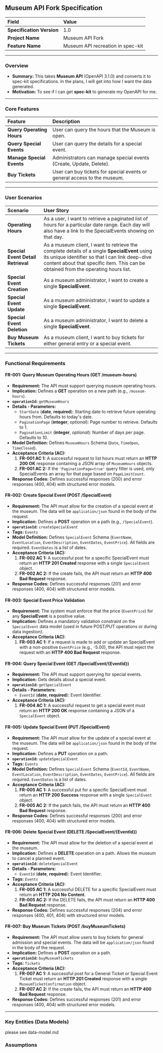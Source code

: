 ## Museum API Fork Specification

| Field | Value |
| :--- | :--- |
| **Specification Version** | 1.0 |
| **Project Name** | Museum API Fork |
| **Feature Name** | Museum API recreation in spec-kit |

-----

### Overview

  * **Summary:** This takes **Museum API** (OpenAPI 3.1.0) and converts it to spec-kit specifications. In the plans, I will get into how I want the data generated.
  * **Motivation:** To see if I can get **spec-kit** to generate my OpenAPI for me.

-----

### Core Features

| Feature | Description |
| :--- | :--- |
| **Query Operating Hours** | User can query the hours that the Museum is open. |
| **Query Special Events** | User can query the details for a special event. |
| **Manage Special Events** | Administrators can manage special events (Create, Update, Delete). |
| **Buy Tickets** | User can buy tickets for special events or general access to the museum. |

-----

### User Scenarios

| Scenario | User Story |
| :--- | :--- |
| **Operating Hours** | As a user, I want to retrieve a paginated list of hours for a particular date range. Each day will also have a link to the SpecialEvents showing on that day. |
| **Special Event Detail Retrieval** | As a museum client, I want to retrieve the complete details of a single **SpecialEvent** using its unique identifier so that I can link deep-dive content about that specific item. This can be obtained from the operating hours list. |
| **Special Event Creation** | As a museum administrator, I want to create a single **SpecialEvent**. |
| **Special Event Update** | As a museum administrator, I want to update a single **SpecialEvent**. |
| **Special Event Deletion** | As a museum administrator, I want to delete a single **SpecialEvent**. |
| **Buy Museum Tickets** | As a museum client, I want to buy tickets for either general entry or a special event. |

-----

### Functional Requirements

#### FR-001: Query Museum Operating Hours (GET /museum-hours)

  * **Requirement:** The API must support querying museum operating hours.
  * **Implication:** Defines a **GET** operation on a new path (e.g., `/museum-hours`).
  * **`operationId`:** `getMuseumHours`
  * **Details - Parameters:**
      * `StartDate` (**date**, **required**): Starting date to retrieve future operating hours from. Defaults to today's date.
      * `PaginationPage` (**integer**, *optional*): Page number to retrieve. Defaults to 1.
      * `PaginationLimit` (**integer**, *optional*): Number of days per page. Defaults to 10.
  * **Model Definition:** Defines `MuseumHours` Schema (`Date`, `TimeOpen`, `TimeClosed`).
  * **Acceptance Criteria (AC):**
    1.  **FR-001 AC 1:** A successful request to list hours must return an **HTTP 200 OK** response containing a JSON array of `MuseumHours` objects.
    2.  **FR-001 AC 2:** If the `'PaginationPage=true'` query filter is used, only SpecialEvents an array for that page based on `PageLimitCount`.
  * **Response Codes:** Defines successful responses (200) and error responses (400, 404) with structured error models.

#### FR-002: Create Special Event (POST /SpecialEvent)

  * **Requirement:** The API must allow for the creation of a special event at the museum. The data will be `application/json` found in the body of the request.
  * **Implication:** Defines a **POST** operation on a path (e.g., `/SpecialEvent`).
  * **`operationId`:** `createSpecialEvent`
  * **Tags:** `Events`
  * **Model Definition:** Defines `SpecialEvent` Schema (`EventName`, `EventLocation`, `EventDescription`, `EventDates`, `EventPrice`). All fields are required. `EventDates` is a list of dates.
  * **Acceptance Criteria (AC):**
    1.  **FR-002 AC 1:** A successful post for a specific SpecialEvent must return an **HTTP 201 Created** response with a single `SpecialEvent` object.
    2.  **FR-002 AC 2:** If the create fails, the API must return an **HTTP 400 Bad Request** response.
  * **Response Codes:** Defines successful responses (201) and error responses (400, 404) with structured error models.

#### FR-003: Special Event Price Validation

  * **Requirement:** The system must enforce that the price (`EventPrice`) for any **SpecialEvent** is a positive value.
  * **Implication:** Defines a mandatory validation constraint on the `SpecialEvent` data model (used in future POST/PUT operations or during data ingestion).
  * **Acceptance Criteria (AC):**
    1.  **FR-003 AC 1:** If a request is made to add or update an SpecialEvent with a non-positive `EventPrice` (e.g., -5.00), the API must reject the request with an **HTTP 400 Bad Request** response.

#### FR-004: Query Special Event (GET /SpecialEvent/{EventId})

  * **Requirement:** The API must support querying for special events.
  * **Implication:** Gets details about a special event.
  * **`operationId`:** `getSpecialEvent`
  * **Details - Parameters:**
      * `EventId` (**date**, **required**): Event Identifier.
  * **Acceptance Criteria (AC):**
    1.  **FR-004 AC 1:** A successful request to get a special event must return an **HTTP 200 OK** response containing a JSON of a `SpecialEvent` object.

#### FR-005: Update Special Event (PUT /SpecialEvent)

  * **Requirement:** The API must allow for the update of a special event at the museum. The data will be `application/json` found in the body of the request.
  * **Implication:** Defines a **PUT** operation on a path.
  * **`operationId`:** `updateSpecialEvent`
  * **Tags:** `Events`
  * **Model Definition:** Defines `SpecialEvent` Schema (`EventId`, `EventName`, `EventLocation`, `EventDescription`, `EventDates`, `EventPrice`). All fields are required. `EventDates` is a list of dates.
  * **Acceptance Criteria (AC):**
    1.  **FR-005 AC 1:** A successful put for a specific SpecialEvent must return an **HTTP 200 Success** response with a single `SpecialEvent` object.
    2.  **FR-005 AC 2:** If the patch fails, the API must return an **HTTP 400 Bad Request** response.
  * **Response Codes:** Defines successful responses (200) and error responses (400, 404) with structured error models.

#### FR-006: Delete Special Event (DELETE /SpecialEvent/{EventId})

  * **Requirement:** The API must allow for the deletion of a special event at the museum.
  * **Implication:** Defines a **DELETE** operation on a path. Allows the museum to cancel a planned event.
  * **`operationId`:** `deleteSpecialEvent`
  * **Details - Parameters:**
      * `EventId` (**date**, **required**): Event Identifier.
  * **Tags:** `Events`
  * **Acceptance Criteria (AC):**
    1.  **FR-005 AC 1:** A successful DELETE for a specific SpecialEvent must return an **HTTP 204 No Content**.
    2.  **FR-005 AC 2:** If the DELETE fails, the API must return an **HTTP 400 Bad Request** response.
  * **Response Codes:** Defines successful responses (204) and error responses (400, 401, 404) with structured error models.

#### FR-007: Buy Museum Tickets (POST /buyMuseumTickets)

  * **Requirement:** The API must allow users to buy tickets for general admission and special events. The data will be `application/json` found in the body of the request.
  * **Implication:** Defines a **POST** operation on a path.
  * **`operationId`:** `buyMuseumTickets`
  * **Tags:** `Tickets`
  * **Acceptance Criteria (AC):**
    1.  **FR-007 AC 1:** A successful post for a General Ticket or Special Event Ticket must return an **HTTP 201 Created** response with a single `MuseumTicketConfirmation` object.
    2.  **FR-007 AC 2:** If the create fails, the API must return an **HTTP 400 Bad Request** response.
  * **Response Codes:** Defines successful responses (201) and error responses (400, 404) with structured error models.

-----

### Key Entities (Data Models)

please see data-model.md


### Assumptions

